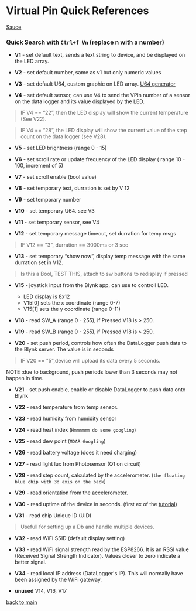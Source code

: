 
# Virtual Pin Quick References

[Sauce](http://iot.nortcele.win/doc/reference/virtual-pins.html)

### Quick Search with `Ctrl+f Vn` (replace n with a number)

- **V1** - set default text, sends a text string to device, and be displayed on the LED array.
- **V2** - set default number, same as v1 but only numeric values

- **V3** - set default U64, custom graphic on LED array. [U64 generator](https://xantorohara.github.io/led-matrix-editor/)

- **V4** - set default sensor, can use V4 to send the VPin number of a sensor on the data logger and its value displayed by the LED.

> IF  V4 == “22”, then the LED display will show the current temperature (See V22).

> IF V4 == “28”, the LED display will show the current value of the step count on the data logger (see V28).

- **V5** - set LED brightness (range 0 - 15)

- **V6** - set scroll rate or update frequency of the LED display ( range 10 - 100, increment of 5)

- **V7** - set scroll enable (bool value)

- **V8** - set temporary text, durration is set by V 12

- **V9** - set temporary number

- **V10** - set temporary U64. see V3

- **V11** - set temporary sensor, see V4

- **V12** - set temporary message timeout, set durration for temp msgs

> IF V12 == "3", durration == 3000ms or 3 sec

- **V13** - set temporary “show now”, display temp message with the same durration set in V12.
> Is this a Bool, TEST THIS, attach to sw buttons to redisplay if pressed

- **V15** - joystick input from the Blynk app, can use to controll LED.
  - LED display is 8x12
  - V15[0] sets the x coordinate (range 0-7)
  - V15[1] sets the y coordinate (range 0-11)

- **V18** - read SW_A (range 0 - 255), if Pressed V18 is > 250.

- **V19** - read SW_B (range 0 - 255), if Pressed V18 is > 250.

- **V20** - set push period, controls how often the DataLogger push data to the Blynk server. The value is in seconds
> IF V20 == "5",device will upload its data every 5 seconds.

NOTE :due to background, push periods lower than 3 seconds may not happen in time.

- **V21** - set push enable, enable or disable DataLogger to push data onto Blynk

- **V22** - read temperature from temp sensor.

- **V23** - read humidity from humidity sensor

- **V24** - read heat index (`Hmmmmmm do some googling`)

- **V25** - read dew point (`MOAR Googling`)

- **V26** - read battery voltage (does it need charging)

- **V27** - read light lux from Photosensor (Q1 on circuit)

- **V28** - read step count, calculated by the accelerometer. (`the floating blue chip with 3d axis on the back`)

- **V29** - read orientation from the accelerometer.

- **V30** - read uptime of the device in seconds. (first ex of the [tutorial](http://iot.nortcele.win/doc/tutorials/blynk-app-tab1.html#making-tab-1-display-sensor-data))

- **V31** - read chip Unique ID (UID)
> Usefull for setting up a Db and handle multiple devices.

- **V32** - read WiFi SSID (default display setting)

- **V33** - read WiFi signal strength read by the ESP8266. It is an RSSI value (Received Signal Strength Indicator). Values closer to zero indicate a better signal.

- **V34** - read local IP address (DataLogger's IP). This will normally have been assigned by the WiFi gateway.

- **unused** V14, V16, V17

[back to main](./README.md)
